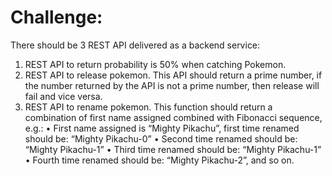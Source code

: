 # Challenge:

There should be 3 REST API delivered as a backend service:
1. REST API to return probability is 50% when catching Pokemon.
2. REST API to release pokemon. This API should return a prime number, if the number returned by the API is not a prime number, then release will fail and vice versa.
3. REST API to rename pokemon. This function should return a combination of first name assigned combined with Fibonacci sequence, e.g.:
• First name assigned is “Mighty Pikachu”, first time renamed should be: “Mighty Pikachu-0”
• Second time renamed should be: “Mighty Pikachu-1”
• Third time renamed should be: “Mighty Pikachu-1”
• Fourth time renamed should be: “Mighty Pikachu-2”, and so on.
